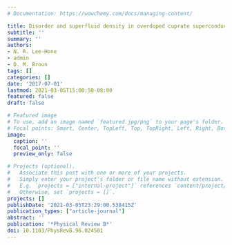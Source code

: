 ```yaml
---
# Documentation: https://wowchemy.com/docs/managing-content/

title: Disorder and superfluid density in overdoped cuprate superconductors
subtitle: ''
summary: ''
authors:
- N. R. Lee-Hone
- admin
- D. M. Broun
tags: []
categories: []
date: '2017-07-01'
lastmod: 2021-03-05T15:00:50-08:00
featured: false
draft: false

# Featured image
# To use, add an image named `featured.jpg/png` to your page's folder.
# Focal points: Smart, Center, TopLeft, Top, TopRight, Left, Right, BottomLeft, Bottom, BottomRight.
image:
  caption: ''
  focal_point: ''
  preview_only: false

# Projects (optional).
#   Associate this post with one or more of your projects.
#   Simply enter your project's folder or file name without extension.
#   E.g. `projects = ["internal-project"]` references `content/project/deep-learning/index.md`.
#   Otherwise, set `projects = []`.
projects: []
publishDate: '2021-03-05T23:29:00.538415Z'
publication_types: ["article-journal"]
abstract: ''
publication: '*Physical Review B*'
doi: 10.1103/PhysRevB.96.024501
---
```


